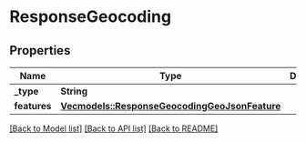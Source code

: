 # ResponseGeocoding

## Properties
Name | Type | Description | Notes
------------ | ------------- | ------------- | -------------
**_type** | **String** |  | 
**features** | [**Vec<models::ResponseGeocodingGeoJsonFeature>**](ResponseGeocodingGeoJsonFeature.md) |  | 

[[Back to Model list]](../README.md#documentation-for-models) [[Back to API list]](../README.md#documentation-for-api-endpoints) [[Back to README]](../README.md)


